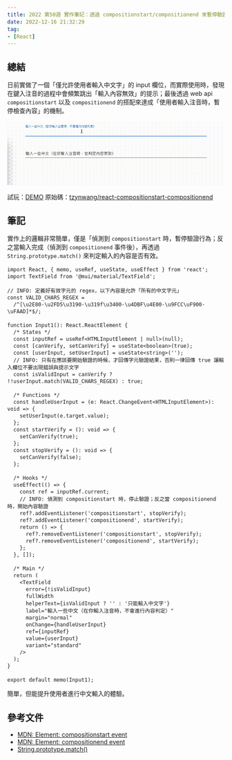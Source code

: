 ```yaml
---
title: 2022 第50週 實作筆記：透過 compositionstart/compositionend 來暫停驗證輸入內容
date: 2022-12-16 21:32:29
tag:
- [React]
---
```


## 總結

日前實做了一個「僅允許使用者輸入中文字」的 input 欄位，而實際使用時，發現在鍵入注音的過程中會頻繁跳出「輸入內容無效」的提示；最後透過 web api `compositionstart` 以及 `compositionend` 的搭配來達成「使用者輸入注音時，暫停檢查內容」的機制。

![demo](/2022/web-api-compositionstart-compositionend-event/compositionstart-compositionend-demo.gif)

試玩：[DEMO](https://tzynwang.github.io/react-compositionstart-compositionend/)
原始碼：[tzynwang/react-compositionstart-compositionend](https://github.com/tzynwang/react-compositionstart-compositionend/tree/main)

## 筆記

實作上的邏輯非常簡單，僅是「偵測到 `compositionstart` 時，暫停驗證行為；反之當輸入完成（偵測到 `compositionend` 事件後），再透過 `String.prototype.match()` 來判定輸入的內容是否有效。

```tsx
import React, { memo, useRef, useState, useEffect } from 'react';
import TextField from '@mui/material/TextField';

// INFO: 定義好有效字元的 regex，以下內容是允許「所有的中文字元」
const VALID_CHARS_REGEX =
  /^[\u2E80-\u2FD5\u3190-\u319f\u3400-\u4DBF\u4E00-\u9FCC\uF900-\uFAAD]*$/;

function Input1(): React.ReactElement {
  /* States */
  const inputRef = useRef<HTMLInputElement | null>(null);
  const [canVerify, setCanVerify] = useState<boolean>(true);
  const [userInput, setUserInput] = useState<string>('');
  // INFO: 只有在應該要開始驗證的時候，才回傳字元驗證結果，否則一律回傳 true 讓輸入欄位不要出現錯誤與提示文字
  const isValidInput = canVerify ? !!userInput.match(VALID_CHARS_REGEX) : true;

  /* Functions */
  const handleUserInput = (e: React.ChangeEvent<HTMLInputElement>): void => {
    setUserInput(e.target.value);
  };
  const startVerify = (): void => {
    setCanVerify(true);
  };
  const stopVerify = (): void => {
    setCanVerify(false);
  };

  /* Hooks */
  useEffect(() => {
    const ref = inputRef.current;
    // INFO: 偵測到 compositionstart 時，停止驗證；反之當 compositionend 時，開始內容驗證
    ref?.addEventListener('compositionstart', stopVerify);
    ref?.addEventListener('compositionend', startVerify);
    return () => {
      ref?.removeEventListener('compositionstart', stopVerify);
      ref?.removeEventListener('compositionend', startVerify);
    };
  }, []);

  /* Main */
  return (
    <TextField
      error={!isValidInput}
      fullWidth
      helperText={isValidInput ? '' : '只能輸入中文字'}
      label="輸入一些中文（在你輸入注音時，不會進行內容判定）"
      margin="normal"
      onChange={handleUserInput}
      ref={inputRef}
      value={userInput}
      variant="standard"
    />
  );
}

export default memo(Input1);
```

簡單，但能提升使用者進行中文輸入的體驗。

## 參考文件

- [MDN: Element: compositionstart event](https://developer.mozilla.org/en-US/docs/Web/API/Element/compositionstart_event)
- [MDN: Element: compositionend event](https://developer.mozilla.org/en-US/docs/Web/API/Element/compositionend_event)
- [String.prototype.match()](https://developer.mozilla.org/en-US/docs/Web/JavaScript/Reference/Global_Objects/String/match)

